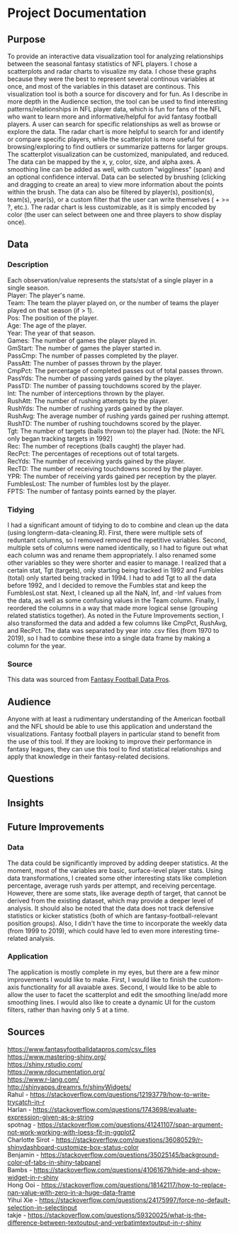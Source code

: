 # Project Documentation
## Purpose
To provide an interactive data visualization tool for analyzing relationships between the seasonal fantasy statistics of NFL players. I chose a scatterplots and radar charts to visualize my data. I chose these graphs because they were the best to represent several continous variables at once, and most of the variables in this dataset are continous. This visualization tool is both a source for discovery and for fun. As I describe in more depth in the Audience section, the tool can be used to find interesting patterns/relationships in NFL player data, which is fun for fans of the NFL who want to learn more and informative/helpful for avid fantasy football players. A user can search for specific relationships as well as browse or explore the data. The radar chart is more helpful to search for and identify or compare specific players, while the scatterplot is more useful for browsing/exploring to find outliers or summarize patterns for larger groups. The scatterplot visualization can be customized, manipulated, and reduced. The data can be mapped by the x, y, color, size, and alpha axes. A smoothing line can be added as well, with custom "wiggliness" (span) and an optional confidence interval. Data can be selected by brushing (clicking and dragging to create an area) to view more information about the points within the brush. The data can also be filtered by player(s), position(s), team(s), year(s), or a custom filter that the user can write themselves (<stat> + <stat> >= ?, etc.). The radar chart is less customizable, as it is simply encoded by color (the user can select between one and three players to show display once).
## Data
### Description
Each observation/value represents the stats/stat of a single player in a single season.<br/>
Player: The player's name.<br/>
Team: The team the player played on, or the number of teams the player played on that season (if > 1).<br/>
Pos: The position of the player.<br/>
Age: The age of the player.<br/>
Year: The year of that season.<br/>
Games: The number of games the player played in.<br/>
GmStart: The number of games the player started in.<br/>
PassCmp: The number of passes completed by the player.<br/>
PassAtt: The number of passes thrown by the player.<br/>
CmpPct: The percentage of completed passes out of total passes thrown.<br/>
PassYds: The number of passing yards gained by the player.<br/>
PassTD: The number of passing touchdowns scored by the player.<br/>
Int: The number of interceptions thrown by the player.<br/>
RushAtt: The number of rushing attempts by the player.<br/>
RushYds: The number of rushing yards gained by the player.<br/>
RushAvg: The average number of rushing yards gained per rushing attempt.<br/>
RushTD: The number of rushing touchdowns scored by the player.<br/>
Tgt: The number of targets (balls thrown to) the player had. [Note: the NFL only began tracking targets in 1992]<br/>
Rec: The number of receptions (balls caught) the player had.<br/>
RecPct: The percentages of receptions out of total targets.<br/>
RecYds: The number of receiving yards gained by the player.<br/>
RecTD: The number of receiving touchdowns scored by the player.<br/>
YPR: The number of receiving yards gained per reception by the player.<br/>
FumblesLost: The number of fumbles lost by the player.<br/>
FPTS: The number of fantasy points earned by the player.<br/>
### Tidying
I had a significant amount of tidying to do to combine and clean up the data (using longterm-data-cleaning.R). First, there were multiple sets of reduntant columns, so I removed removed the repetitive variables. Second, multiple sets of columns were named identically, so I had to figure out what each column was and rename them appropriately. I also renamed some other variables so they were shorter and easier to manage. I realized that a certain stat, Tgt (targets), only starting being tracked in 1992 and Fumbles (total) only started being tracked in 1994. I had to add Tgt to all the data before 1992, and I decided to remove the Fumbles stat and keep the FumblesLost stat. Next, I cleaned up all the NaN, Inf, and -Inf values from the data, as well as some confusing values in the Team column. Finally, I reordered the columns in a way that made more logical sense (grouping related statistics together). As noted in the Future Improvements section, I also transformed the data and added a few columns like CmpPct, RushAvg, and RecPct. The data was separated by year into .csv files (from 1970 to 2019), so I had to combine these into a single data frame by making a column for the year.
### Source
This data was sourced from [Fantasy Football Data Pros](https://www.fantasyfootballdatapros.com/csv_files).
## Audience
Anyone with at least a rudimentary understanding of the American football and the NFL should be able to use this application and understand the visualizations. Fantasy football players in particular stand to benefit from the use of this tool. If they are looking to improve their performance in fantasy leagues, they can use this tool to find statistical relationships and apply that knowledge in their fantasy-related decisions.
## Questions

## Insights

## Future Improvements
### Data
The data could be significantly improved by adding deeper statistics. At the moment, most of the variables are basic, surface-level player stats. Using data transformations, I created some other interesting stats like completion percentage, average rush yards per attempt, and receiving percentage. However, there are some stats, like average depth of target, that cannot be derived from the existing dataset, which may provide a deeper level of analysis. It should also be noted that the data does not track defensive statistics or kicker statistics (both of which are fantasy-football-relevant position groups). Also, I didn't have the time to incorporate the weekly data (from 1999 to 2019), which could have led to even more interesting time-related analysis.
### Application
The application is mostly complete in my eyes, but there are a few minor improvements I would like to make. First, I would like to finish the custom-axis functionality for all avaiable axes. Second, I would like to be able to allow the user to facet the scatterplot and edit the smoothing line/add more smoothing lines. I would also like to create a dynamic UI for the custom filters, rather than having only 5 at a time.
## Sources
https://www.fantasyfootballdatapros.com/csv_files<br/>
https://www.mastering-shiny.org/<br/>
https://shiny.rstudio.com/<br/>
https://www.rdocumentation.org/<br/>
https://www.r-lang.com/<br/>
http://shinyapps.dreamrs.fr/shinyWidgets/<br/>
Rahul - https://stackoverflow.com/questions/12193779/how-to-write-trycatch-in-r<br/>
Harlan - https://stackoverflow.com/questions/1743698/evaluate-expression-given-as-a-string<br/>
spotnag - https://stackoverflow.com/questions/41241107/span-argument-not-work-working-with-loess-fit-in-ggplot2<br/>
Charlotte Sirot - https://stackoverflow.com/questions/36080529/r-shinydashboard-customize-box-status-color<br/>
Benjamin - https://stackoverflow.com/questions/35025145/background-color-of-tabs-in-shiny-tabpanel<br/>
Bambs - https://stackoverflow.com/questions/41061679/hide-and-show-widget-in-r-shiny<br/>
Hong Ooi - https://stackoverflow.com/questions/18142117/how-to-replace-nan-value-with-zero-in-a-huge-data-frame<br/>
Yihui Xie - https://stackoverflow.com/questions/24175997/force-no-default-selection-in-selectinput<br/>
takje - https://stackoverflow.com/questions/59320025/what-is-the-difference-between-textoutput-and-verbatimtextoutput-in-r-shiny

